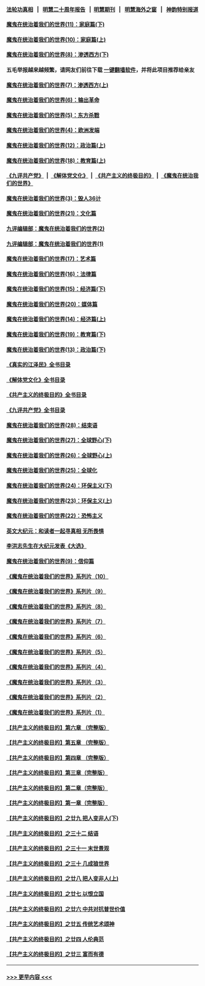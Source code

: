 #### [法轮功真相](https://github.com/gfw-breaker/truth/blob/master/README.md?t=0) &nbsp;&nbsp;|&nbsp;&nbsp; [明慧二十周年报告](https://github.com/gfw-breaker/mh-reports/blob/master/README.md?t=0) &nbsp;&nbsp;|&nbsp;&nbsp;[明慧期刊](https://github.com/gfw-breaker/mh-qikan) &nbsp;&nbsp;|&nbsp;&nbsp; [明慧海外之窗](https://github.com/gfw-breaker/mh-news/blob/master/README.md?t=0) &nbsp;&nbsp;|&nbsp;&nbsp; [神韵特别报道](https://github.com/gfw-breaker/mh-news/blob/master/shenyun.md?t=0)
#### [魔鬼在统治着我们的世界(11)：家庭篇(下)](../pages/nsc422/n10440961.md?t=12031101) 
#### [魔鬼在统治着我们的世界(10)：家庭篇(上)](../pages/nsc422/n10435448.md?t=12031101) 
#### [魔鬼在统治着我们的世界(8)：渗透西方(下)](../pages/nsc422/n10429603.md?t=12031101) 
#### 五毛举报越来越频繁，请网友们前往下载 [一键翻墙软件](https://github.com/gfw-breaker/ssr-accounts)，并将此项目推荐给亲友
#### [魔鬼在统治着我们的世界(7)：渗透西方(上)](../pages/nsc422/n10426013.md?t=12031101) 
#### [魔鬼在统治着我们的世界(6)：输出革命](../pages/nsc422/n10421536.md?t=12031101) 
#### [魔鬼在统治着我们的世界(5)：东方杀戮](../pages/nsc422/n10417707.md?t=12031101) 
#### [魔鬼在统治着我们的世界(4)：欧洲发端](../pages/nsc422/n10414890.md?t=12031101) 
#### [魔鬼在统治着我们的世界(12)：政治篇(上)](../pages/nsc422/n10444576.md?t=12031101) 
#### [魔鬼在统治着我们的世界(18)：教育篇(上)](../pages/nsc422/n10526970.md?t=12031101) 
#### [《九评共产党》](https://github.com/begood0513/9ping.md/blob/master/README.md) &nbsp;|&nbsp; [《解体党文化》](../../../../jtdwh.md/blob/master/README.md)  &nbsp;|&nbsp; [《共产主义的终极目的》](../../../../gczydzjmd.md/blob/master/README.md) &nbsp;|&nbsp; [《魔鬼在统治我们的世界》](../../../../mgztzwmdsj.md/blob/master/README.md) 
#### [魔鬼在统治着我们的世界(3)：毁人36计](../pages/nsc422/n10411583.md?t=12031101) 
#### [魔鬼在统治着我们的世界(21)：文化篇](../pages/nsc422/n10597706.md?t=12031101) 
#### [九评编辑部：魔鬼在统治着我们的世界(2)](../pages/nsc422/n10410036.md?t=12031101) 
#### [九评编辑部：魔鬼在统治着我们的世界(1)](../pages/nsc422/n10406825.md?t=12031101) 
#### [魔鬼在统治着我们的世界(17)：艺术篇](../pages/nsc422/n10499093.md?t=12031101) 
#### [魔鬼在统治着我们的世界(16)：法律篇](../pages/nsc422/n10485969.md?t=12031101) 
#### [魔鬼在统治着我们的世界(15)：经济篇(下)](../pages/nsc422/n10469975.md?t=12031101) 
#### [魔鬼在统治着我们的世界(20)：媒体篇](../pages/nsc422/n10586579.md?t=12031101) 
#### [魔鬼在统治着我们的世界(14)：经济篇(上)](../pages/nsc422/n10457370.md?t=12031101) 
#### [魔鬼在统治着我们的世界(19)：教育篇(下)](../pages/nsc422/n10564808.md?t=12031101) 
#### [魔鬼在统治着我们的世界(13)：政治篇(下)](../pages/nsc422/n10448270.md?t=12031101) 
#### [《真实的江泽民》全书目录](../pages/nsc422/n13721399.md?t=12031101) 
#### [《解体党文化》全书目录](../pages/nsc422/n13721157.md?t=12031101) 
#### [《共产主义的终极目的》全书目录](../pages/nsc422/n13721048.md?t=12031101) 
#### [《九评共产党》全书目录](../pages/nsc422/n13708085.md?t=12031101) 
#### [魔鬼在统治着我们的世界(28)：结束语](../pages/nsc422/n10936246.md?t=12031101) 
#### [魔鬼在统治着我们的世界(27)：全球野心(下)](../pages/nsc422/n10928319.md?t=12031101) 
#### [魔鬼在统治着我们的世界(26)：全球野心(上)](../pages/nsc422/n10900318.md?t=12031101) 
#### [魔鬼在统治着我们的世界(25)：全球化](../pages/nsc422/n10788205.md?t=12031101) 
#### [魔鬼在统治着我们的世界(24)：环保主义(下)](../pages/nsc422/n10695307.md?t=12031101) 
#### [魔鬼在统治着我们的世界(23)：环保主义(上)](../pages/nsc422/n10688613.md?t=12031101) 
#### [魔鬼在统治着我们的世界(22)：恐怖主义](../pages/nsc422/n10614727.md?t=12031101) 
#### [英文大纪元：和读者一起寻真相 无所畏惧](../pages/nsc422/n12542027.md?t=12031101) 
#### [李洪志先生在大纪元发表《大选》](../pages/nsc422/n12534746.md?t=12031101) 
#### [魔鬼在统治着我们的世界(9)：信仰篇](../pages/nsc422/n10432159.md?t=12031101) 
#### [《魔鬼在统治着我们的世界》系列片（10）](../pages/nsc422/n12292670.md?t=12031101) 
#### [《魔鬼在统治着我们的世界》系列片（9）](../pages/nsc422/n12290859.md?t=12031101) 
#### [《魔鬼在统治着我们的世界》系列片（8）](../pages/nsc422/n12287445.md?t=12031101) 
#### [《魔鬼在统治着我们的世界》系列片（7）](../pages/nsc422/n12283425.md?t=12031101) 
#### [《魔鬼在统治着我们的世界》系列片（6）](../pages/nsc422/n12282314.md?t=12031101) 
#### [《魔鬼在统治着我们的世界》系列片（5）](../pages/nsc422/n12281419.md?t=12031101) 
#### [《魔鬼在统治着我们的世界》系列片（4）](../pages/nsc422/n12274024.md?t=12031101) 
#### [《魔鬼在统治着我们的世界》系列片（3）](../pages/nsc422/n12271322.md?t=12031101) 
#### [《魔鬼在统治着我们的世界》系列片（2）](../pages/nsc422/n12269049.md?t=12031101) 
#### [《魔鬼在统治着我们的世界》系列片（1）](../pages/nsc422/n12267575.md?t=12031101) 
#### [【共产主义的终极目的】第六章 （完整版）](../pages/nsc422/n11428913.md?t=12031101) 
#### [【共产主义的终极目的】第五章 （完整版）](../pages/nsc422/n11428912.md?t=12031101) 
#### [【共产主义的终极目的】第四章 （完整版）](../pages/nsc422/n11428907.md?t=12031101) 
#### [【共产主义的终极目的】第三章（完整版）](../pages/nsc422/n11428848.md?t=12031101) 
#### [【共产主义的终极目的】第二章（完整版）](../pages/nsc422/n11428831.md?t=12031101) 
#### [【共产主义的终极目的】第一章（完整版）](../pages/nsc422/n11417651.md?t=12031101) 
#### [【共产主义的终极目的】之廿九 把人变非人(下)](../pages/nsc422/n11344140.md?t=12031101) 
#### [【共产主义的终极目的】之三十二 结语](../pages/nsc422/n11360535.md?t=12031101) 
#### [【共产主义的终极目的】之三十一 末世景观](../pages/nsc422/n11351129.md?t=12031101) 
#### [【共产主义的终极目的】之三十 几成狼世界](../pages/nsc422/n11348280.md?t=12031101) 
#### [【共产主义的终极目的】之廿八 把人变非人(上)](../pages/nsc422/n11340492.md?t=12031101) 
#### [【共产主义的终极目的】之廿七 以恨立国](../pages/nsc422/n11336944.md?t=12031101) 
#### [【共产主义的终极目的】之廿六 中共对抗普世价值](../pages/nsc422/n11324785.md?t=12031101) 
#### [【共产主义的终极目的】之廿五 传统艺术颂神](../pages/nsc422/n11296396.md?t=12031101) 
#### [【共产主义的终极目的】之廿四 人伦典范](../pages/nsc422/n11296397.md?t=12031101) 
#### [【共产主义的终极目的】之廿三 富而有德](../pages/nsc422/n11283598.md?t=12031101) 

----
#### [ >>> 更早内容 <<< ](../indexes/nsc422-earlier.md)
